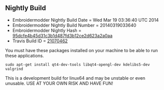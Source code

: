 
Nightly Build
------------------------------

* Embroidermodder Nightly Build Date = Wed Mar 19 03:36:40 UTC 2014
* Embroidermodder Nightly Build Number = 20140319033640
* Embroidermodder Nightly Hash = [95dcfe4b45d31c3b1d487fd3b12ce2d623a2a0aa](https://github.com/Embroidermodder/Embroidermodder/commit/95dcfe4b45d31c3b1d487fd3b12ce2d623a2a0aa)
* Travis Build ID = [21070462](https://travis-ci.org/Embroidermodder/Embroidermodder/builds/21070462)

You must have these packages installed on your machine to be able to run these applications.
```
sudo apt-get install qt4-dev-tools libqt4-opengl-dev kdelibs5-dev valgrind
```

This is a development build for linux64 and may be unstable or even unusable.
USE AT YOUR OWN RISK AND HAVE FUN!

